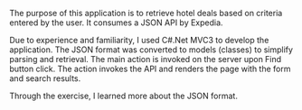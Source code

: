 The purpose of this application is to retrieve hotel deals based on criteria entered by the user.  It consumes a JSON API by Expedia.

Due to experience and familiarity, I used C#.Net MVC3 to develop the application.  The JSON format was converted to models (classes)
to simplify parsing and retrieval.  The main action is invoked on the server upon Find button click.  The action invokes the API and 
renders the page with the form and search results.

Through the exercise, I learned more about the JSON format. 
